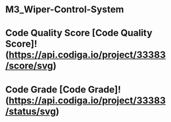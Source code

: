 # M3_Wiper-Control-System

# Code Quality Score [Code Quality Score]!(https://api.codiga.io/project/33383/score/svg)

# Code Grade [Code Grade]!(https://api.codiga.io/project/33383/status/svg)
